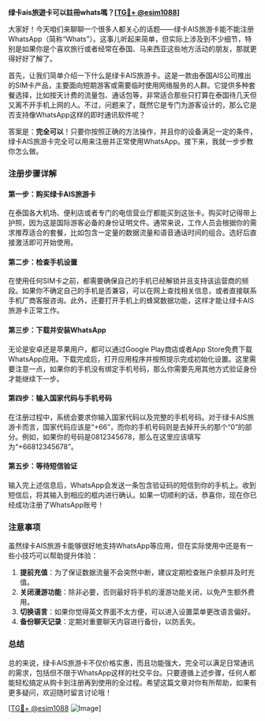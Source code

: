 **绿卡ais旅遊卡可以註冊whats嗎？[[TG💪+ @esim1088](https://t.me/s/esim1088)]**

大家好！今天咱们来聊聊一个很多人都关心的话题——绿卡AIS旅游卡能不能注册WhatsApp（简称“Whats”）。这事儿听起来简单，但实际上涉及到不少细节，特别是如果你是个喜欢旅行或者经常在泰国、马来西亚这些地方活动的朋友，那就更得好好了解了。

首先，让我们简单介绍一下什么是绿卡AIS旅游卡。这是一款由泰国AIS公司推出的SIM卡产品，主要面向短期游客或需要临时使用网络服务的人群。它提供多种套餐选择，比如按天计费的流量包、通话包等，非常适合那些只打算在泰国待几天但又离不开手机上网的人。不过，问题来了，既然它是专门为游客设计的，那么它是否支持像WhatsApp这样的即时通讯软件呢？

答案是：**完全可以**！只要你按照正确的方法操作，并且你的设备满足一定的条件，绿卡AIS旅游卡完全可以用来注册并正常使用WhatsApp。接下来，我就一步步教你怎么做。

### 注册步骤详解

#### 第一步：购买绿卡AIS旅游卡
在泰国各大机场、便利店或者专门的电信营业厅都能买到这张卡。购买时记得带上护照，因为这是国际游客必备的身份证明文件。通常来说，工作人员会根据你的需求推荐适合的套餐，比如包含一定量的数据流量和语音通话时间的组合。选好后直接激活即可开始使用。

#### 第二步：检查手机设置
在使用任何SIM卡之前，都需要确保自己的手机已经解锁并且支持该运营商的频段。如果你不确定自己的手机是否兼容，可以在网上查找相关信息，或者直接联系手机厂商客服咨询。此外，还要打开手机上的蜂窝数据功能，这样才能让绿卡AIS旅游卡正常工作。

#### 第三步：下载并安装WhatsApp
无论是安卓还是苹果用户，都可以通过Google Play商店或者App Store免费下载WhatsApp应用。下载完成后，打开应用程序并按照提示完成初始化设置。这里需要注意一点，如果你的手机没有绑定手机号码，那么你需要先用其他方式验证身份才能继续下一步。

#### 第四步：输入国家代码与手机号码
在注册过程中，系统会要求你输入国家代码以及完整的手机号码。对于绿卡AIS旅游卡而言，国家代码应该是“+66”，而你的手机号码则是去掉开头的那个“0”的部分。例如，如果你的号码是0812345678，那么在这里应该填写为“+66812345678”。

#### 第五步：等待短信验证
输入完上述信息后，WhatsApp会发送一条包含验证码的短信到你的手机上。收到短信后，将其输入到相应的框内进行确认。如果一切顺利的话，恭喜你，现在你已经成功注册了WhatsApp账号！

### 注意事项
虽然绿卡AIS旅游卡能够很好地支持WhatsApp等应用，但在实际使用中还是有一些小技巧可以帮助提升体验：

1. **提前充值**：为了保证数据流量不会突然中断，建议定期检查账户余额并及时充值。
2. **关闭漫游功能**：除非必要，否则最好将手机的漫游功能关闭，以免产生额外费用。
3. **切换语言**：如果你觉得英文界面不太方便，可以进入设置菜单更改语言偏好。
4. **备份聊天记录**：定期对重要聊天内容进行备份，以防丢失。

### 总结
总的来说，绿卡AIS旅游卡不仅价格实惠，而且功能强大，完全可以满足日常通讯的需求，包括但不限于WhatsApp这样的社交平台。只要遵循上述步骤，任何人都能轻松搞定从购卡到注册再到使用的全过程。希望这篇文章对你有所帮助，如果有更多疑问，欢迎随时留言讨论哦！

[[TG💪+ @esim1088](https://t.me/s/esim1088) ![Image](https://i.postimg.cc/4NQfJmqS/Snipaste-2025-05-13-00-14-12.png)]